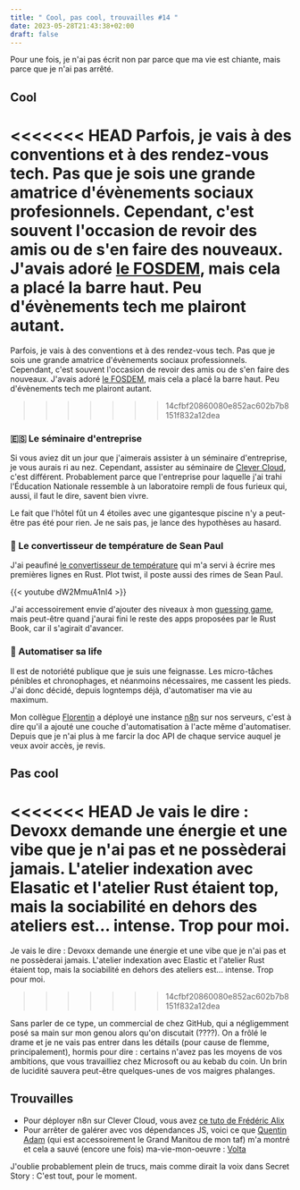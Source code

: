 ```yaml
---
title: " Cool, pas cool, trouvailles #14 "
date: 2023-05-28T21:43:38+02:00
draft: false
---
```


Pour une fois, je n'ai pas écrit non par parce que ma vie est chiante, mais parce que je n'ai pas arrêté.

## Cool

<<<<<<< HEAD
Parfois, je vais à des conventions et à des rendez-vous tech. Pas que je sois une grande amatrice d'évènements sociaux profesionnels. Cependant, c'est souvent l'occasion de revoir des amis ou de s'en faire des nouveaux. J'avais adoré [le FOSDEM](jdbord-12), mais cela a placé la barre haut. Peu d'évènements tech me plairont autant.
=======
Parfois, je vais à des conventions et à des rendez-vous tech. Pas que je sois une grande amatrice d'évènements sociaux professionnels. Cependant, c'est souvent l'occasion de revoir des amis ou de s'en faire des nouveaux. J'avais adoré [le FOSDEM](jdbord-12), mais cela a placé la barre haut. Peu d'évènements tech me plairont autant.
>>>>>>> 14cfbf20860080e852ac602b7b8151f832a12dea

### 🇪🇸 Le séminaire d'entreprise

Si vous aviez dit un jour que j'aimerais assister à un séminaire d'entreprise, je vous aurais ri au nez. Cependant, assister au séminaire de [Clever Cloud](clever-cloud.com), c'est différent. Probablement parce que l'entreprise pour laquelle j'ai trahi l'Éducation Nationale ressemble à un laboratoire rempli de fous furieux qui, aussi, il faut le dire, savent bien vivre.

Le fait que l'hôtel fût un 4 étoiles avec une gigantesque piscine n'y a peut-être pas été pour rien. Je ne sais pas, je lance des hypothèses au hasard.

### 🦀 Le convertisseur de température de Sean Paul

J'ai peaufiné [le convertisseur de température](https://github.com/juliamrch/fahrenheit-to-celsius-converter) qui m'a servi à écrire mes premières lignes en Rust. Plot twist, il poste aussi des rimes de Sean Paul.

{{< youtube dW2MmuA1nI4 >}}

J'ai accessoirement envie d'ajouter des niveaux à mon [guessing game](https://github.com/juliamrch/rust-guessing-game), mais peut-être quand j'aurai fini le reste des apps proposées par le Rust Book, car il s'agirait d'avancer.

### 🤖 Automatiser sa life

Il est de notoriété publique que je suis une feignasse. Les micro-tâches pénibles et chronophages, et néanmoins nécessaires, me cassent les pieds. J'ai donc décidé, depuis logntemps déjà, d'automatiser ma vie au maximum.

Mon collègue [Florentin](https://twitter.com/FlorentinDUBOIS?s=20) a déployé une instance [n8n](n8n) sur nos serveurs, c'est à dire qu'il a ajouté une couche d'automatisation à l'acte même d'automatiser. Depuis que je n'ai plus à me farcir la doc API de chaque service auquel je veux avoir accès, je revis.

## Pas cool

<<<<<<< HEAD
Je vais le dire : Devoxx demande une énergie et une vibe que je n'ai pas et ne possèderai jamais. L'atelier indexation avec Elasatic et l'atelier Rust étaient top, mais la sociabilité en dehors des ateliers est... intense. Trop pour moi.
=======
Je vais le dire : Devoxx demande une énergie et une vibe que je n'ai pas et ne possèderai jamais. L'atelier indexation avec Elastic et l'atelier Rust étaient top, mais la sociabilité en dehors des ateliers est... intense. Trop pour moi.
>>>>>>> 14cfbf20860080e852ac602b7b8151f832a12dea

Sans parler de ce type, un commercial de chez GitHub, qui a négligemment posé sa main sur mon genou alors qu'on discutait (????). On a frôlé le drame et je ne vais pas entrer dans les détails (pour cause de flemme, principalement), hormis pour dire : certains n'avez pas les moyens de vos ambitions, que vous travailliez chez Microsoft ou au kebab du coin. Un brin de lucidité sauvera peut-être quelques-unes de vos maigres phalanges.

## Trouvailles

- Pour déployer n8n sur Clever Cloud, vous avez [ce tuto de Frédéric Alix](https://blog.pancasat.com/une-environnement-n8n-pret-pour-de-la-monte-en-charge-installation-et-configuration-sur-clever-cloud)
- Pour arrêter de galérer avec vos dépendances JS, voici ce que [Quentin Adam](https://twitter.com/waxzce?s=20) (qui est accessoirement le Grand Manitou de mon taf) m'a montré et cela a sauvé (encore une fois) ma-vie-mon-oeuvre : [Volta](https://volta.sh)

J'oublie probablement plein de trucs, mais comme dirait la voix dans Secret Story : C'est tout, pour le moment.